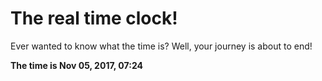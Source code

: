 # The real time clock!

Ever wanted to know what the time is? Well, your journey is about to end!

**The time is Nov 05, 2017, 07:24**